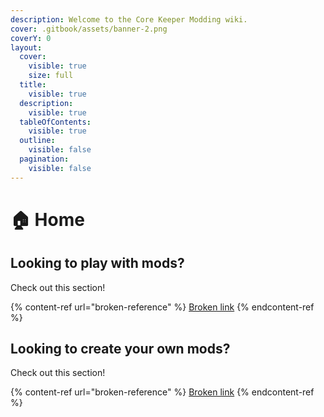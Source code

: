 ```yaml
---
description: Welcome to the Core Keeper Modding wiki.
cover: .gitbook/assets/banner-2.png
coverY: 0
layout:
  cover:
    visible: true
    size: full
  title:
    visible: true
  description:
    visible: true
  tableOfContents:
    visible: true
  outline:
    visible: false
  pagination:
    visible: false
---
```


# 🏠 Home

## Looking to play with mods?

Check out this section!

{% content-ref url="broken-reference" %}
[Broken link](broken-reference)
{% endcontent-ref %}

## Looking to create your own mods?

Check out this section!

{% content-ref url="broken-reference" %}
[Broken link](broken-reference)
{% endcontent-ref %}
